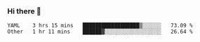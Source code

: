 ### Hi there 👋

<!--
**yeya24/yeya24** is a ✨ _special_ ✨ repository because its `README.md` (this file) appears on your GitHub profile.

Here are some ideas to get you started:

- 🔭 I’m currently working on ...
- 🌱 I’m currently learning ...
- 👯 I’m looking to collaborate on ...
- 🤔 I’m looking for help with ...
- 💬 Ask me about ...
- 📫 How to reach me: ...
- 😄 Pronouns: ...
- ⚡ Fun fact: ...
-->

<!--START_SECTION:waka-->

```text
YAML    3 hrs 15 mins   ██████████████████▒░░░░░░   73.09 %
Other   1 hr 11 mins    ██████▓░░░░░░░░░░░░░░░░░░   26.64 %
```

<!--END_SECTION:waka-->
